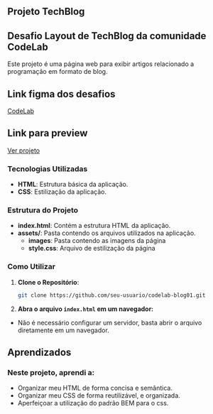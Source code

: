 ## Projeto TechBlog

## Desafio Layout de TechBlog da comunidade CodeLab
Este projeto é uma página web para exibir artigos relacionado a programação em formato de blog.


## Link figma dos desafios 
[CodeLab](https://www.figma.com/design/Yb9IBH56g7T1hdIyZ3BMNO/Desafios---CodeLab?node-id=257087-8&t=zEiZdP6EcTY90fsB-0)

## Link para preview
[Ver projeto](https://gilecampos.github.io/codelab-techblog03/)



### Tecnologias Utilizadas

- **HTML**: Estrutura básica da aplicação.
- **CSS**: Estilização da aplicação.

### Estrutura do Projeto

- **index.html**: Contém a estrutura HTML da aplicação.
- **assets/**: Pasta contendo os arquivos utilizados na aplicação.
  - **images**: Pasta contendo as imagens da página
  - **style.css**: Arquivo de estilização da página

### Como Utilizar

1. **Clone o Repositório**:
   ```bash
   git clone https://github.com/seu-usuario/codelab-blog01.git

2. **Abra o arquivo `index.html` em um navegador:**
  - Não é necessário configurar um servidor, basta abrir o arquivo diretamente em um navegador.

## Aprendizados
### Neste projeto, aprendi a:

  - Organizar meu HTML de forma concisa e semântica.
  - Organizar meu CSS de forma reutilizável, e organizada.
  - Aperfeiçoar a utilização do padrão BEM para o css.
